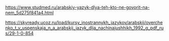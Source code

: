 https://www.studmed.ru/arabskiy-yazyk-dlya-teh-kto-ne-govorit-na-nem_5d275f841a4.html

https://skyready.ucoz.ru/load/kursy_inostrannykh_jazykov/arabskij/overchenko_t_v_uspenskaja_n_a_arabskij_jazyk_dlja_nachinajushhikh_1992_g_pdf_rus/29-1-0-854
